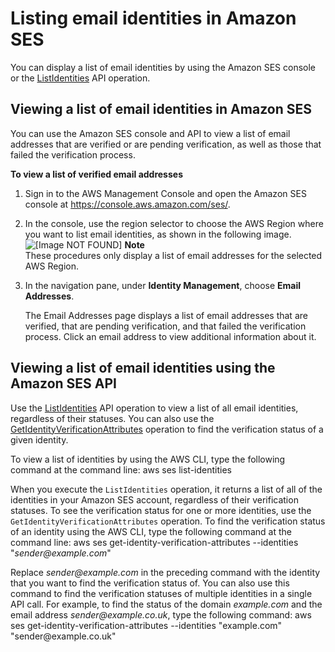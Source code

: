# Listing email identities in Amazon SES<a name="list-email-addresses-procedure"></a>

You can display a list of email identities by using the Amazon SES console or the [ListIdentities](https://docs.aws.amazon.com/ses/latest/APIReference/API_ListIdentities.html) API operation\.

## Viewing a list of email identities in Amazon SES<a name="list-email-addresses-procedure-console"></a>

You can use the Amazon SES console and API to view a list of email addresses that are verified or are pending verification, as well as those that failed the verification process\.

**To view a list of verified email addresses**

1. Sign in to the AWS Management Console and open the Amazon SES console at [https://console\.aws\.amazon\.com/ses/](https://console.aws.amazon.com/ses/)\.

1. In the console, use the region selector to choose the AWS Region where you want to list email identities, as shown in the following image\.  
![\[Image NOT FOUND\]](http://docs.aws.amazon.com/ses/latest/DeveloperGuide/images/verify-email-address-region.png)
**Note**  
These procedures only display a list of email addresses for the selected AWS Region\.

1. In the navigation pane, under **Identity Management**, choose **Email Addresses**\.

   The Email Addresses page displays a list of email addresses that are verified, that are pending verification, and that failed the verification process\. Click an email address to view additional information about it\.

## Viewing a list of email identities using the Amazon SES API<a name="list-email-addresses-procedure-console"></a>

Use the [ListIdentities](https://docs.aws.amazon.com/ses/latest/APIReference/API_ListIdentities.html) API operation to view a list of all email identities, regardless of their statuses\. You can also use the [GetIdentityVerificationAttributes](https://docs.aws.amazon.com/ses/latest/APIReference/API_GetIdentityVerificationAttributes.html) operation to find the verification status of a given identity\.

To view a list of identities by using the AWS CLI, type the following command at the command line: aws ses list\-identities

When you execute the `ListIdentities` operation, it returns a list of all of the identities in your Amazon SES account, regardless of their verification statuses\. To see the verification status for one or more identities, use the `GetIdentityVerificationAttributes` operation\. To find the verification status of an identity using the AWS CLI, type the following command at the command line: aws ses get\-identity\-verification\-attributes \-\-identities "*sender@example\.com*"

Replace *sender@example\.com* in the preceding command with the identity that you want to find the verification status of\. You can also use this command to find the verification statuses of multiple identities in a single API call\. For example, to find the status of the domain *example\.com* and the email address *sender@example\.co\.uk*, type the following command: aws ses get\-identity\-verification\-attributes \-\-identities "example\.com" "sender@example\.co\.uk"
